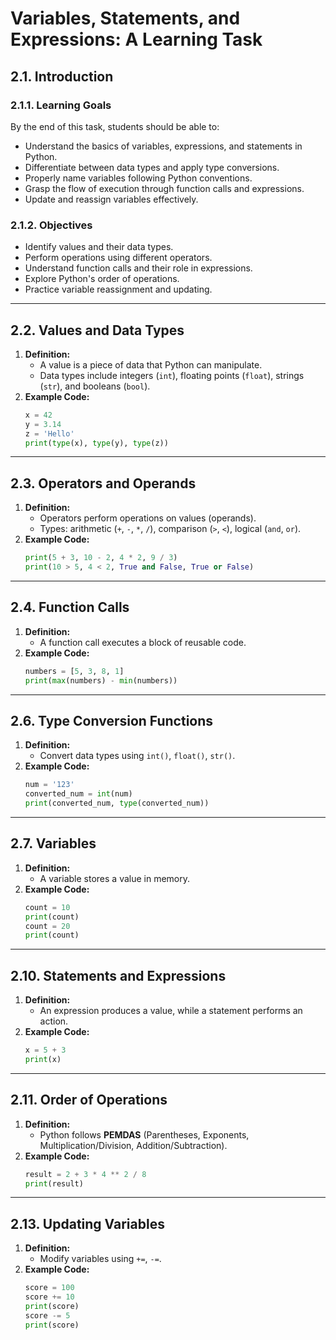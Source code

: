 # Variables, Statements, and Expressions: A Learning Task
 
 ## 2.1. Introduction
 
 ### 2.1.1. Learning Goals
 
 By the end of this task, students should be able to:
 
 - Understand the basics of variables, expressions, and statements in Python.
 - Differentiate between data types and apply type conversions.
 - Properly name variables following Python conventions.
 - Grasp the flow of execution through function calls and expressions.
 - Update and reassign variables effectively.
 
 ### 2.1.2. Objectives
 
 - Identify values and their data types.
 - Perform operations using different operators.
 - Understand function calls and their role in expressions.
 - Explore Python's order of operations.
 - Practice variable reassignment and updating.
 
 ---
 
 ## 2.2. Values and Data Types
 
 1. **Definition:**
    - A value is a piece of data that Python can manipulate.
    - Data types include integers (`int`), floating points (`float`), strings (`str`), and booleans (`bool`).
 2. **Example Code:**
    ```python
    x = 42
    y = 3.14
    z = 'Hello'
    print(type(x), type(y), type(z))
    ```
 
 ---
 
 ## 2.3. Operators and Operands
 
 1. **Definition:**
    - Operators perform operations on values (operands).
    - Types: arithmetic (`+`, `-`, `*`, `/`), comparison (`>`, `<`), logical (`and`, `or`).
 2. **Example Code:**
    ```python
    print(5 + 3, 10 - 2, 4 * 2, 9 / 3)
    print(10 > 5, 4 < 2, True and False, True or False)
    ```
 
 ---
 
 ## 2.4. Function Calls
 
 1. **Definition:**
    - A function call executes a block of reusable code.
 2. **Example Code:**
    ```python
    numbers = [5, 3, 8, 1]
    print(max(numbers) - min(numbers))
    ```
 
 ---
 
 ## 2.6. Type Conversion Functions
 
 1. **Definition:**
    - Convert data types using `int()`, `float()`, `str()`.
 2. **Example Code:**
    ```python
    num = '123'
    converted_num = int(num)
    print(converted_num, type(converted_num))
    ```
 
 ---
 
 ## 2.7. Variables
 
 1. **Definition:**
    - A variable stores a value in memory.
 2. **Example Code:**
    ```python
    count = 10
    print(count)
    count = 20
    print(count)
    ```
 
 ---
 
 ## 2.10. Statements and Expressions
 
 1. **Definition:**
    - An expression produces a value, while a statement performs an action.
 2. **Example Code:**
    ```python
    x = 5 + 3
    print(x)
    ```
 
 ---
 
 ## 2.11. Order of Operations
 
 1. **Definition:**
    - Python follows **PEMDAS** (Parentheses, Exponents, Multiplication/Division, Addition/Subtraction).
 2. **Example Code:**
    ```python
    result = 2 + 3 * 4 ** 2 / 8
    print(result)
    ```
 
 ---
 
 ## 2.13. Updating Variables
 
 1. **Definition:**
    - Modify variables using `+=`, `-=`.
 2. **Example Code:**
    ```python
    score = 100
    score += 10
    print(score)
    score -= 5
    print(score)
    ```
 